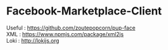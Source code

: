 # Facebook-Marketplace-Client

Useful : https://github.com/zoutepopcorn/pup-face  
XML : https://www.npmjs.com/package/xml2js  
Loki : http://lokijs.org
